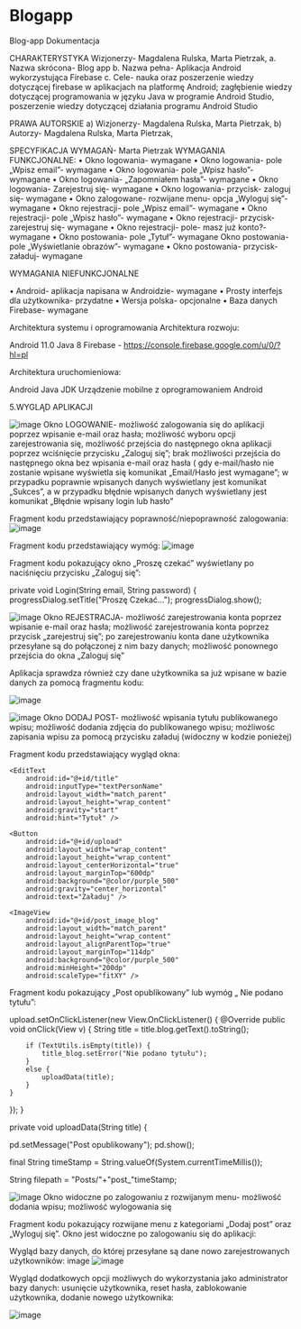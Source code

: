 # Blogapp
Blog-app
Dokumentacja

CHARAKTERYSTYKA Wizjonerzy- Magdalena Rulska, Marta Pietrzak, a. Nazwa skrócona- Blog app b. Nazwa pełna- Aplikacja Android wykorzystująca Firebase c. Cele- nauka oraz poszerzenie wiedzy dotyczącej firebase w aplikacjach na platformę Android; zagłębienie wiedzy dotyczącej programowania w języku Java w programie Android Studio, poszerzenie wiedzy dotyczącej działania programu Android Studio

PRAWA AUTORSKIE a) Wizjonerzy- Magdalena Rulska, Marta Pietrzak, b) Autorzy- Magdalena Rulska, Marta Pietrzak,

SPECYFIKACJA WYMAGAŃ- Marta Pietrzak WYMAGANIA FUNKCJONALNE: • Okno logowania- wymagane • Okno logowania- pole „Wpisz email”- wymagane • Okno logowania- pole „Wpisz hasło”- wymagane • Okno logowania- „Zapomniałem hasła”- wymagane • Okno logowania- Zarejestruj się- wymagane • Okno logowania- przycisk- zaloguj się- wymagane • Okno zalogowane- rozwijane menu- opcja „Wyloguj się”- wymagane • Okno rejestracji- pole „Wpisz email”- wymagane • Okno rejestracji- pole „Wpisz hasło”- wymagane • Okno rejestracji- przycisk- zarejestruj się- wymagane • Okno rejestracji- pole- masz już konto?- wymagane • Okno postowania- pole „Tytuł”- wymagane Okno postowania- pole „Wyświetlanie obrazów”- wymagane • Okno postowania- przycisk- załaduj- wymagane

WYMAGANIA NIEFUNKCJONALNE

• Android- aplikacja napisana w Androidzie- wymagane • Prosty interfejs dla użytkownika- przydatne • Wersja polska- opcjonalne • Baza danych Firebase- wymagane

Architektura systemu i oprogramowania
Architektura rozwoju:

Android 11.0 Java 8 Firebase - https://console.firebase.google.com/u/0/?hl=pl

Architektura uruchomieniowa:

Android Java JDK Urządzenie mobilne z oprogramowaniem Android

5.WYGLĄD APLIKACJI

![image](https://user-images.githubusercontent.com/85177651/120933038-a0fc2400-c6f8-11eb-94cd-93657b9e98fa.png) Okno LOGOWANIE- możliwość zalogowania się do aplikacji poprzez wpisanie e-mail oraz hasła; możliwość wyboru opcji zarejestrowania się, możliwość przejścia do następnego okna aplikacji poprzez wciśnięcie przycisku „Zaloguj się”; brak możliwości przejścia do następnego okna bez wpisania e-mail oraz hasła ( gdy e-mail/hasło nie zostanie wpisane wyświetla się komunikat „Email/Hasło jest wymagane”; w przypadku poprawnie wpisanych danych wyświetlany jest komunikat „Sukces”, a w przypadku błędnie wpisanych danych wyświetlany jest komunikat „Błędnie wpisany login lub hasło”

Fragment kodu przedstawiający poprawność/niepoprawność zalogowania:
![image](https://user-images.githubusercontent.com/85177651/120933033-9b9ed980-c6f8-11eb-8a66-643837616e52.png)


Fragment kodu przedstawiający wymóg: 
![image](https://user-images.githubusercontent.com/85177651/120933022-95106200-c6f8-11eb-9e3b-7cfde1240c1b.png)

Fragment kodu pokazujący okno „Proszę czekać” wyświetlany po naciśnięciu przycisku „Zaloguj się”:

private void Login(String email, String password) {
progressDialog.setTitle("Proszę Czekać..."); progressDialog.show();


![image](https://user-images.githubusercontent.com/85177651/120933017-8d50bd80-c6f8-11eb-8360-96d34695c116.png) Okno REJESTRACJA- możliwość zarejestrowania konta poprzez wpisanie e-mail oraz hasła; możliwość zarejestrowania konta poprzez przycisk „zarejestruj się”; po zarejestrowaniu konta dane użytkownika przesyłane są do połączonej z nim bazy danych; możliwość ponownego przejścia do okna „Zaloguj się”

Aplikacja sprawdza również czy dane użytkownika sa już wpisane w bazie danych za pomocą fragmentu kodu: 

![image](https://user-images.githubusercontent.com/85177651/120933009-8629af80-c6f8-11eb-886d-b820158f324a.png)


![image](https://user-images.githubusercontent.com/85177651/120933001-7dd17480-c6f8-11eb-8399-462558f92e24.png) Okno DODAJ POST- możliwość wpisania tytułu publikowanego wpisu; możliwość dodania zdjęcia do publikowanego wpisu; możliwośc zapisania wpisu za pomocą przycisku załaduj (widoczny w kodzie ponieżej)

Fragment kodu przedstawiający wygląd okna:

<LinearLayout
    android:orientation="vertical"
    android:layout_width="match_parent"
    android:layout_height="wrap_content">

    <EditText
        android:id="@+id/title"
        android:inputType="textPersonName"
        android:layout_width="match_parent"
        android:layout_height="wrap_content"
        android:gravity="start"
        android:hint="Tytuł" />

    <Button
        android:id="@+id/upload"
        android:layout_width="wrap_content"
        android:layout_height="wrap_content"
        android:layout_centerHorizontal="true"
        android:layout_marginTop="600dp"
        android:background="@color/purple_500"
        android:gravity="center_horizontal"
        android:text="Załaduj" />

    <ImageView
        android:id="@+id/post_image_blog"
        android:layout_width="match_parent"
        android:layout_height="wrap_content"
        android:layout_alignParentTop="true"
        android:layout_marginTop="114dp"
        android:background="@color/purple_500"
        android:minHeight="200dp"
        android:scaleType="fitXY" />






</LinearLayout>

Fragment kodu pokazujący „Post opublikowany” lub wymóg „ Nie podano tytułu”:

 upload.setOnClickListener(new View.OnClickListener() { @Override public void onClick(View v) { String title = title.blog.getText().toString();

        if (TextUtils.isEmpty(title)) {
            title_blog.setError("Nie podano tytułu");
        }
        else {
            uploadData(title);
        }
    }
});
}

private void uploadData(String title) {

pd.setMessage("Post opublikowany");
pd.show();

final String timeStamp = String.valueOf(System.currentTimeMillis());

String filepath = "Posts/"+"post_"timeStamp;


![image](https://user-images.githubusercontent.com/85177651/120932993-701bef00-c6f8-11eb-8b15-e815a50169da.png) Okno widoczne po zalogowaniu z rozwijanym menu- możliwość dodania wpisu; możliwość wylogowania się

Fragment kodu pokazujący rozwijane menu z kategoriami „Dodaj post” oraz „Wyloguj się”. Okno jest widoczne po zalogowaniu się do aplikacji:

<item
    android:title="Wyloguj się"
    android:id="@+id/action_logout"
    app:showAsAction="never"/>

<item
    android:title="Dodaj post"
    android:id="@+id/action_add_post"
    android:icon="@drawable/ic_baseline_add_circle_24"
    app:showAsAction="always"/>
Wygląd bazy danych, do której przesyłane są dane nowo zarejestrowanych użytkowników: image
![image](https://user-images.githubusercontent.com/85177651/120932987-62666980-c6f8-11eb-988c-7733e5b3a8e6.png)

Wygląd dodatkowych opcji możliwych do wykorzystania jako administrator bazy danych: usunięcie użytkownika, reset hasła, zablokowanie użytkownika, dodanie nowego użytkownika:

![image](https://user-images.githubusercontent.com/85177651/120932917-08fe3a80-c6f8-11eb-832b-b6aa396900f8.png)
